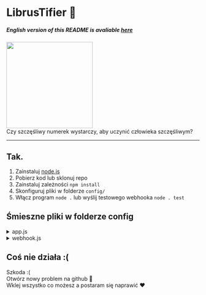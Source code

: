 # LibrusTifier 🔔
##### English version of this README is avaliable [here](README_en.md) <br />
<img width=225 src="https://cdn.dadik.lol/librustifier/logo.png"> <br />
Czy szczęśliwy numerek wystarczy, aby uczynić człowieka szczęśliwym?

---

## Tak.
1. Zainstaluj [node.js](https://nodejs.org/en/download)
2. Pobierz kod lub sklonuj repo
3. Zainstaluj zależności `npm install`
4. Skonfiguruj pliki w folderze `config/`
4. Włącz program `node .` lub wyślij testowego webhooka `node . test`

## Śmieszne pliki w folderze config
<details>
<summary>app.js</summary>
<br />

```json
"librus_username": "username",
"librus_password": "password",
"port": 8080
```

**librus_username**: nazwa użytkownika (lub alias) konta na [librusie](https://portal.librus.pl/rodzina) <br />
**librus_password**: haslo <br />
**port**: port na którym będzie działać serwer. Raczej nie będziesz go potrzebował, więc ustaw wartość na `0` aby go całkowicie wyłączyć (webhook nadal będzie wysyłany) <br />
</details>

<details>
<summary>webhook.js</summary>
<br />

```json
"webhook_url": "URL",
    
"num_img": "https://cdn.dadik.lol/numerki/{NUM}.png",
"max_num": 45,
"thumbnail_img": "https://cdn.dadik.lol/numerki/live_reaction.png",
"footer_img": "https://cdn.dadik.lol/numerki/librus.png",
"color": "#00F45F",

"title": "Numer to {NUM}",

"field1": "A kiedy",
"field1_t": "Dzis! ({DATE})",

"custom": "http://127.0.0.1:8081/numerek?n={NUM}"
```

Przedstawia to pięknie ta grafika ✨ <br />
<img width=400 src="https://cdn.dadik.lol/librustifier/epic_explanation.png"> <br />
Kilka słów wyjaśnienia: <br />
**webhook_url**: link do [webhooka discord](https://support.discord.com/hc/en-us/articles/228383668-Intro-to-Webhooks) <br />
**num_img**: link do dużych zielonych zdjęć <br />
**max_num**: jeśli numerek będzie większy od tej wartości, {NUM} będzię równy 'error' (tylko dla `num_img`) <br />
**custom**: jeśli nie będzie to ustawione na `""`, to customowe zapytanie GET zostanie wysłane dodatkowo na ten adres, *jeśli nie wiesz o co chodzi, ustaw na `""`* <br />
<br />
[przykład plików znajdziesz tutaj](https://cdn.dadik.lol/numerki/)

</details>

## Coś nie działa :(
Szkoda :( <br />
Otwórz nowy problem na github 🙏 <br />
Wklej wszystko co możesz a postaram się naprawić ❤️